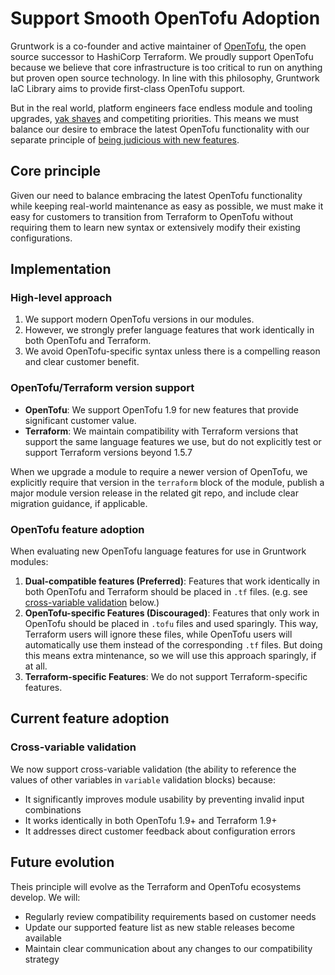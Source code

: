 # Support Smooth OpenTofu Adoption

Gruntwork is a co-founder and active maintainer of [OpenTofu](https://opentofu.org/), the open source successor to HashiCorp Terraform. We proudly support OpenTofu because we believe that core infrastructure is too critical to run on anything but proven open source technology. In line with this philosophy, Gruntwork IaC Library aims to provide first-class OpenTofu support.

 But in the real world, platform engineers face endless module and tooling upgrades, [yak shaves](https://softwareengineering.stackexchange.com/a/388236) and competiting priorities. This means we must balance our desire to embrace the latest OpenTofu functionality with our separate principle of [being judicious with new features](be-judicious-with-new-features.md).
 
## Core principle

Given our need to balance embracing the latest OpenTofu functionality while keeping real-world maintenance as easy as possible, we must make it easy for customers to transition from Terraform to OpenTofu without requiring them to learn new syntax or extensively modify their existing configurations.

## Implementation

### High-level approach

1. We support modern OpenTofu versions in our modules.
2. However, we strongly prefer language features that work identically in both OpenTofu and Terraform.
4. We avoid OpenTofu-specific syntax unless there is a compelling reason and clear customer benefit.

### OpenTofu/Terraform version support

- **OpenTofu**: We support OpenTofu 1.9 for new features that provide significant customer value.
- **Terraform**: We maintain compatibility with Terraform versions that support the same language features we use, but do not explicitly test or support Terraform versions beyond 1.5.7

When we upgrade a module to require a newer version of OpenTofu, we explicitly require that version in the `terraform` block of the module, publish a major module version release in the related git repo, and include clear migration guidance, if applicable.

### OpenTofu feature adoption

When evaluating new OpenTofu language features for use in Gruntwork modules:

1. **Dual-compatible features (Preferred)**: Features that work identically in both OpenTofu and Terraform should be placed in `.tf` files. (e.g. see [cross-variable validation](#cross-variable-validation) below.)
2. **OpenTofu-specific Features (Discouraged)**: Features that only work in OpenTofu should be placed in `.tofu` files and used sparingly. This way, Terraform users will ignore these files, while OpenTofu users will automatically use them instead of the corresponding `.tf` files. But doing this means extra mintenance, so we will use this approach sparingly, if at all.
3. **Terraform-specific Features**: We do not support Terraform-specific features.

## Current feature adoption

### Cross-variable validation

We now support cross-variable validation (the ability to reference the values of other variables in `variable` validation blocks) because:
- It significantly improves module usability by preventing invalid input combinations
- It works identically in both OpenTofu 1.9+ and Terraform 1.9+
- It addresses direct customer feedback about configuration errors

## Future evolution

Theis principle will evolve as the Terraform and OpenTofu ecosystems develop. We will:
- Regularly review compatibility requirements based on customer needs
- Update our supported feature list as new stable releases become available
- Maintain clear communication about any changes to our compatibility strategy